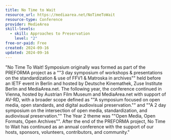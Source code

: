 ```yaml
---
title: No Time to Wait
resource_url: https://mediaarea.net/NoTimeToWait
resource-type: Conference
provider: MedieArea
skill-levels:
  - skill: Approaches to Preservation
    level: "2"
free-or-paid: Free
created: 2024-09-16
updated: 2024-09-16
---
```

"No Time To Wait! Symposium originally was formed as part of the PREFORMA project as a ""3 day symposium of workshops & presentations on the standardization & use of FFV1 & Matroska in archives"" held before an IETF event in Berlin and hosted by Deutsche Kinemathek, Zuse Institute Berlin and MediaArea.net. The following year, the conference continued in Vienna, hosted by Austrian Film Museum and MediaArea.net with support of AV-RD, with a broader scope defined as ""A symposium focused on open media, open standards, and digital audiovisual preservation."" and ""A 2 day symposium on the intersection of open media, standardization, and audiovisual preservation."" The Year 2 theme was ""Open Media, Open Formats, Open Archives"". After the end of the PREFORMA project, No Time to Wait has continued as an annual conference with the support of our hosts, sponsors, volunteers, contributors, and community."
